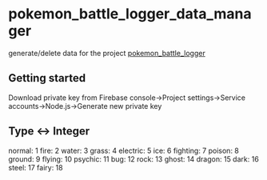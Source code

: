 # pokemon_battle_logger_data_manager

generate/delete data for the project [pokemon_battle_logger](https://github.com/voidd0g/pokemon_battle_logger)

## Getting started

Download private key from Firebase console->Project settings->Service accounts->Node.js->Generate new private key

## Type <-> Integer

normal: 1
fire: 2
water: 3
grass: 4
electric: 5
ice: 6
fighting: 7
poison: 8
ground: 9
flying: 10
psychic: 11
bug: 12
rock: 13
ghost: 14
dragon: 15
dark: 16
steel: 17
fairy: 18